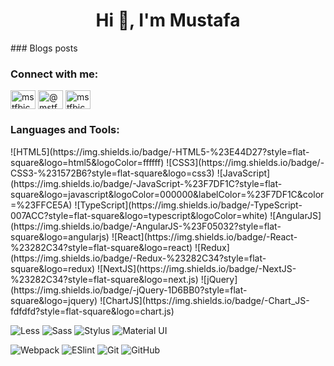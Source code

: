 <h1 align="center">Hi 👋, I'm Mustafa</h1>
### Blogs posts
<!-- BLOG-POST-LIST:START -->
<!-- BLOG-POST-LIST:END -->

<h3 align="left">Connect with me:</h3>
<p align="left">
<a href="https://linkedin.com/in/mstfbiccer" target="blank"><img align="center" src="https://raw.githubusercontent.com/rahuldkjain/github-profile-readme-generator/master/src/images/icons/Social/linked-in-alt.svg" alt="mstfbiccer" height="30" width="40" /></a>
<a href="https://medium.com/@mstfbiccer" target="blank"><img align="center" src="https://raw.githubusercontent.com/rahuldkjain/github-profile-readme-generator/master/src/images/icons/Social/medium.svg" alt="@mstfbiccer" height="30" width="40" /></a>
<a href="https://www.hackerrank.com/mstfbiccer" target="blank"><img align="center" src="https://raw.githubusercontent.com/rahuldkjain/github-profile-readme-generator/master/src/images/icons/Social/hackerrank.svg" alt="mstfbiccer" height="30" width="40" /></a>
</p>

<h3 align="left">Languages and Tools:</h3>
![HTML5](https://img.shields.io/badge/-HTML5-%23E44D27?style=flat-square&logo=html5&logoColor=ffffff)
![CSS3](https://img.shields.io/badge/-CSS3-%231572B6?style=flat-square&logo=css3)
![JavaScript](https://img.shields.io/badge/-JavaScript-%23F7DF1C?style=flat-square&logo=javascript&logoColor=000000&labelColor=%23F7DF1C&color=%23FFCE5A)
![TypeScript](https://img.shields.io/badge/-TypeScript-007ACC?style=flat-square&logo=typescript&logoColor=white)
![AngularJS](https://img.shields.io/badge/-AngularJS-%23F05032?style=flat-square&logo=angularjs)
![React](https://img.shields.io/badge/-React-%23282C34?style=flat-square&logo=react)
![Redux](https://img.shields.io/badge/-Redux-%23282C34?style=flat-square&logo=redux)
![NextJS](https://img.shields.io/badge/-NextJS-%23282C34?style=flat-square&logo=next.js)
![jQuery](https://img.shields.io/badge/-jQuery-1D6BB0?style=flat-square&logo=jquery)
![ChartJS](https://img.shields.io/badge/-Chart_JS-fdfdfd?style=flat-square&logo=chart.js)

![Less](https://img.shields.io/badge/-Less-%231d365d?style=flat-square&logo=less&logoColor=ffffff)
![Sass](https://img.shields.io/badge/-Sass-%23CC6699?style=flat-square&logo=sass&logoColor=ffffff)
![Stylus](https://img.shields.io/badge/-Stylus-%23333333?style=flat-square&logo=stylus)
![Material UI](https://img.shields.io/badge/-Material_UI-%23071B2E?style=flat-square&logo=materialui&logoColor=0071E2)

![Webpack](https://img.shields.io/badge/-Webpack-%232C3A42?style=flat-square&logo=webpack)
![ESlint](https://img.shields.io/badge/-ESLint-%234B32C3?style=flat-square&logo=eslint)
![Git](https://img.shields.io/badge/-Git-%23F05032?style=flat-square&logo=git&logoColor=%23ffffff)
![GitHub](https://img.shields.io/badge/-GitHub-%232C3A42?style=flat-square&logo=github)
